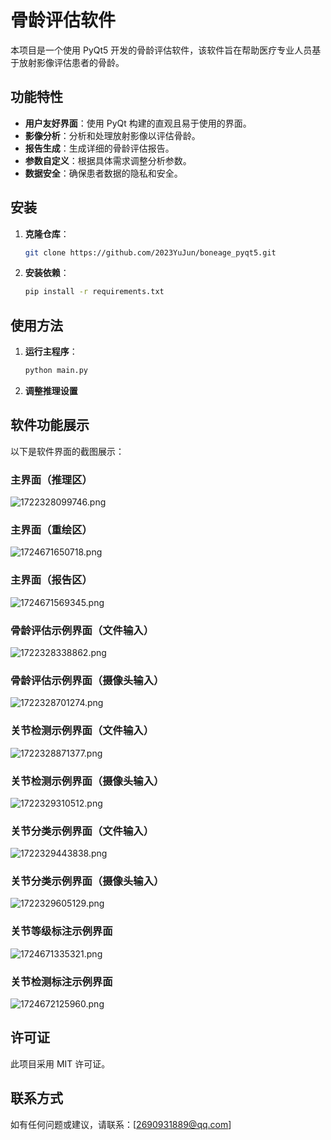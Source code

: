 # 骨龄评估软件

本项目是一个使用 PyQt5 开发的骨龄评估软件，该软件旨在帮助医疗专业人员基于放射影像评估患者的骨龄。

## 功能特性
- **用户友好界面**：使用 PyQt 构建的直观且易于使用的界面。
- **影像分析**：分析和处理放射影像以评估骨龄。
- **报告生成**：生成详细的骨龄评估报告。
- **参数自定义**：根据具体需求调整分析参数。
- **数据安全**：确保患者数据的隐私和安全。

## 安装

1. **克隆仓库**：
   ```bash
   git clone https://github.com/2023YuJun/boneage_pyqt5.git

2. **安装依赖**：
   ```bash
   pip install -r requirements.txt

## 使用方法
1. **运行主程序**：
   ```bash
   python main.py

2. **调整推理设置**

## 软件功能展示
以下是软件界面的截图展示：
### 主界面（推理区）
![1722328099746.png](https://krseoul.imgtbl.com/i/2024/07/30/66a8a42a6b342.png)

### 主界面（重绘区）
![1724671650718.png](https://krseoul.imgtbl.com/i/2024/08/26/66cc66a6d991b.png)

### 主界面（报告区）
![1724671569345.png](https://krseoul.imgtbl.com/i/2024/08/26/66cc66556cc2a.png)

### 骨龄评估示例界面（文件输入）
![1722328338862.png](https://krseoul.imgtbl.com/i/2024/07/30/66a8a51719e4f.png)

### 骨龄评估示例界面（摄像头输入）
![1722328701274.png](https://krseoul.imgtbl.com/i/2024/07/30/66a8a681e397e.png)

### 关节检测示例界面（文件输入）
![1722328871377.png](https://krseoul.imgtbl.com/i/2024/07/30/66a8a72f2f4a3.png)

### 关节检测示例界面（摄像头输入）
![1722329310512.png](https://krseoul.imgtbl.com/i/2024/07/30/66a8a8e25263a.png)

### 关节分类示例界面（文件输入）
![1722329443838.png](https://krseoul.imgtbl.com/i/2024/07/30/66a8a967c174f.png)

### 关节分类示例界面（摄像头输入）
![1722329605129.png](https://krseoul.imgtbl.com/i/2024/07/30/66a8aa0890213.png)

### 关节等级标注示例界面
![1724671335321.png](https://krseoul.imgtbl.com/i/2024/08/26/66cc656cc4223.png)

### 关节检测标注示例界面
![1724672125960.png](https://krseoul.imgtbl.com/i/2024/08/26/66cc68825c2a5.png)

## 许可证
此项目采用 MIT 许可证。

## 联系方式
如有任何问题或建议，请联系：[2690931889@qq.com]
